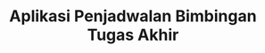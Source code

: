 ---
code: PBL-107
name: Kejardosen
title: Aplikasi Penjadwalan Bimbingan Tugas Akhir
tags:
  - Laravel
  - PHP
manpro: 122279-alena
cover: ./cover.png
link: https://pbl.polibatam.ac.id/pamerin/detail.php?title=aplikasi-penjadwalan-bimbingan-tugas-akhir-&id=MjU1Ng==&ta=NQ==&id_tim=Mjg2Ng==
team:
  - 4342401057-yusuf
  - 4342401040-juan
  - 4342401032-christian
  - 4342401045-ziko
  - 4342401039-sheila
  - 4342401037-hasna
---